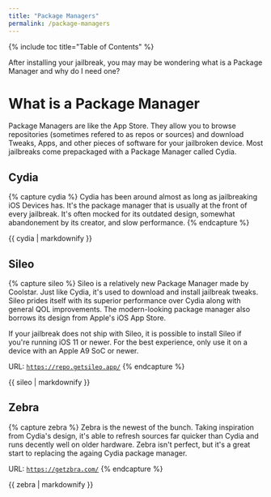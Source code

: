 ```yaml
---
title: "Package Managers"
permalink: /package-managers
---
```


{% include toc title="Table of Contents" %}

After installing your jailbreak, you may may be wondering what is a Package Manager and why do I need one?
  
# What is a Package Manager
  
Package Managers are like the App Store. They allow you to browse repositories (sometimes refered to as repos or sources) and download Tweaks, Apps, and other pieces of software for your jailbroken device. Most jailbreaks come prepackaged with a Package Manager called Cydia.

## Cydia

{% capture cydia %}
Cydia has been around almost as long as jailbreaking iOS Devices has. It's the package manager that is usually at the front of every jailbreak. It's often mocked for its outdated design, somewhat abandonement by its creator, and slow performance.
{% endcapture %}

<div class="notice--info">{{ cydia | markdownify }}</div>

## Sileo

{% capture sileo %}
Sileo is a relatively new Package Manager made by Coolstar. Just like Cydia, it's used to download and install jailbreak tweaks. Sileo prides itself with its superior performance over Cydia along with general QOL improvements. The modern-looking package manager also borrows its design from Apple's iOS App Store.
  
If your jailbreak does not ship with Sileo, it is possible to install Sileo if you're running iOS 11 or newer. For the best experience, only use it on a device with an Apple A9 SoC or newer.

URL: <code><a href="https://repo.getsileo.app/" target="_blank">https://repo.getsileo.app/</a></code>
{% endcapture %}

<div class="notice--info">{{ sileo | markdownify }}</div>

## Zebra

{% capture zebra %}
Zebra is the newest of the bunch. Taking inspiration from Cydia's design, it's able to refresh sources far quicker than Cydia and runs decently well on older hardware. Zebra isn't perfect, but it's a great start to replacing the againg Cydia package manager.

URL: <code><a href="https://getzbra.com/" target="_blank">https://getzbra.com/</a></code>
{% endcapture %}

<div class="notice--info">{{ zebra | markdownify }}</div>
